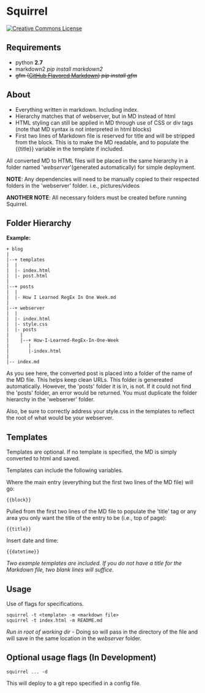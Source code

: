 Squirrel
========
[![Creative Commons License][1]][2]

Requirements
------------

- python **2.7**
- markdown2 *pip install markdown2*
- ~~gfm ([GitHub Flavored Markdown][3]) *pip install gfm*~~

About
-----

+ Everything written in markdown.  Including index.
+ Hierarchy matches that of webserver, but in MD instead of html 
+ HTML styling can still be applied in MD through use of CSS or div tags (note that MD syntax is not interpreted in html blocks)
+ First two lines of Markdown file is reserved for title and will be stripped from the block.  This is to make the MD readable, and to populate the {{title}} variable in the template if included.

All converted MD to HTML files will be placed in the same hierarchy in a folder named '*webserver*'(generated automatically) for simple deployment.

**NOTE**: Any dependencies will need to be manually copied to their respected folders in the 'webserver' folder. i.e., pictures/videos

**ANOTHER NOTE**: All necessary folders must be created before running Squirrel. 

Folder Hierarchy
----------------

**Example:**

	+ blog
	|
	|--+ templates
	|  |
	|  |- index.html
	|  |- post.html
	|
	|--+ posts
	|  |
	|  |- How I Learned RegEx In One Week.md
	|
	|--+ webserver
	|  |
	|  |- index.html
	|  |- style.css
	|  |- posts
	|    |
	|    |--+ How-I-Learned-RegEx-In-One-Week
	|       |
	|       |-index.html
	|
	|-- index.md

As you see here, the converted post is placed into a folder of the name of the MD file.  This helps keep clean URLs.  This folder is genereated automatically.  However, the 'posts' folder it is in, is not.  If it could not find the 'posts' folder, an error would be returned.  You must duplicate the folder hierarchy in the 'webserver' folder.

Also, be sure to correctly address your style.css in the templates to reflect the root of what would be your webserver.

Templates
---------

Templates are optional.  If no template is specified, the MD is simply converted to html and saved.

Templates can include the following variables. 

Where the main entry (everything but the first two lines of the MD file) will go:

	{{block}}

Pulled from the first two lines of the MD file to populate the 'title' tag or any area you only want the title of the entry to be (i.e., top of page):

	{{title}}

Insert date and time:

	{{datetime}}

*Two example templates are included.  If you do not have a title for the Markdown file, two blank lines will suffice.*

Usage
-----

Use of flags for specifications.

	squirrel -t <template> -m <markdown file>
	squirrel -t index.html -m README.md

*Run in root of working dir* - Doing so will pass in the directory of the file and will save in the same location in the *webserver* folder.

Optional usage flags (In Development)
-------------------------------------

	squirrel ... -d 

This will deploy to a git repo specified in a config file.

[1]: http://i.creativecommons.org/l/by-sa/4.0/80x15.png
[2]: http://creativecommons.org/licenses/by-sa/4.0/
[3]: https://help.github.com/articles/github-flavored-markdown